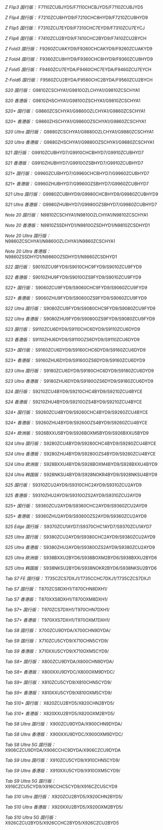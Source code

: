 *Z Flip3 国行版：*
F7110ZCUBJYD5/F7110CHCBJYD5/F7110ZCUBJYD5

*Z Flip4 国行版：*
F7210ZCU8HYD9/F7210CHC8HYD9/F7210ZCU8HYD9

*Z Flip5 国行版：*
F7310ZCU7EYD9/F7310CHC7EYD9/F7310ZCU7EYCJ

*Z Flip6 国行版：*
F7410ZCU2BYD9/F7410CHC2BYD9/F7410ZCU2BYCH

*Z Fold3 国行版：*
F9260ZCUAKYD9/F9260CHCAKYD9/F9260ZCUAKYD9

*Z Fold4 国行版：*
F9360ZCU8HYD9/F9360CHC8HYD9/F9360ZCU8HYD9

*Z Fold5 国行版：*
F9460ZCU7EYDA/F9460CHC7EYDA/F9460ZCU7EYCH

*Z-Fold6 国行版：*
F9560ZCU2BYDA/F9560CHC2BYDA/F9560ZCU2BYCH

*S20 国行版：*
G9810ZCSCHYA1/G9810OZLCHYA1/G9810ZCSCHYA1

*S20 香港版：*
G9810ZHSCHYA1/G9810OZSCHYA1/G9810ZCSCHYA1

*S20+ 国行版：*
G9860ZCSCHYA1/G9860OZLCHYA1/G9860ZCSCHYA1

*S20+ 香港版：*
G9860ZHSCHYA1/G9860OZSCHYA1/G9860ZCSCHYA1

*S20 Ultra 国行版：*
G9880ZCSCHYA1/G9880OZLCHYA1/G9880ZCSCHYA1

*S20 Ultra 香港版：*
G9880ZHSCHYA1/G9880OZSCHYA1/G9880ZCSCHYA1

*S21 国行版：*
G9910ZCUBHYD7/G9910CHCBHYD7/G9910ZCUBHYD7

*S21 香港版：*
G9910ZHUBHYD7/G9910OZSBHYD7/G9910ZCUBHYD7

*S21+ 国行版：*
G9960ZCUBHYD7/G9960CHCBHYD7/G9960ZCUBHYD7

*S21+ 香港版：*
G9960ZHUBHYD7/G9960OZSBHYD7/G9960ZCUBHYD7

*S21 Ultra 国行版：*
G9980ZCUBHYD9/G9980CHCBHYD9/G9980ZCUBHYD9

*S21 Ultra 香港版：*
G9980ZHUBHYD7/G9980OZSBHYD7/G9980ZCUBHYD7

*Note 20 国行版：*
N9810ZCSCHYA1/N9810OZLCHYA1/N9810ZCSCHYA1

*Note 20 香港版：*
N9810ZSSDHYD1/N9810OZSDHYD1/N9810ZCSDHYD1

*Note 20 Ultra 国行版：*
N9860ZCSCHYA1/N9860OZLCHYA1/N9860ZCSCHYA1

*Note 20 Ultra 香港版：*
N9860ZSSDHYD1/N9860OZSDHYD1/N9860ZCSDHYD1

*S22 国行版：*
S9010ZCU9FYD9/S9010CHC9FYD9/S9010ZCU9FYD9

*S22 香港版：*
S9010ZHU9FYD9/S9010OZS9FYD9/S9010ZCU9FYD9

*S22+ 国行版：*
S9060ZCU9FYD9/S9060CHC9FYD9/S9060ZCU9FYD9

*S22+ 香港版：*
S9060ZHU9FYD9/S9060OZS9FYD9/S9060ZCU9FYD9

*S22 Ultra 国行版：*
S9080ZCU9FYD9/S9080CHC9FYD9/S9080ZCU9FYD9

*S22 Ultra 香港版：*
S9080ZHU9FYD9/S9080OZS9FYD9/S9080ZCU9FYD9

*S23 国行版：*
S9110ZCU6DYD9/S9110CHC6DYD9/S9110ZCU6DYD9

*S23 香港版：*
S9110ZHU6DYD9/S9110OZS6DYD9/S9110ZCU6DYD9

*S23+ 国行版：*
S9160ZCU6DYD9/S9160CHC6DYD9/S9160ZCU6DYD9

*S23+ 香港版：*
S9160ZHU6DYD9/S9160OZS6DYD9/S9160ZCU6DYD9

*S23 Ultra 国行版：*
S9180ZCU6DYD9/S9180CHC6DYD9/S9180ZCU6DYD9

*S23 Ultra 香港版：*
S9180ZHU6DYD9/S9180OZS6DYD9/S9180ZCU6DYD9

*S24 国行版：*
S9210ZCU4BYD9/S9210CHC4BYD9/S9210ZCU4BYCE

*S24 香港版：*
S9210ZHU4BYD9/S9210OZS4BYD9/S9210ZCU4BYCE

*S24+ 国行版：*
S9260ZCU4BYD9/S9260CHC4BYD9/S9260ZCU4BYCE

*S24+ 香港版：*
S9260ZHU4BYD9/S9260OZS4BYD9/S9260ZCU4BYCE

*S24+ 欧洲版：*
S926BXXU5BYD9/S926BOXM5BYD9/S926BXXU5BYD9

*S24 Ultra 国行版：*
S9280ZCU4BYD9/S9280CHC4BYD9/S9280ZCU4BYCE

*S24 Ultra 香港版：*
S9280ZHU4BYD9/S9280OZS4BYD9/S9280ZCU4BYCE

*S24 Ultra 欧洲版：*
S928BXXU4BYD9/S928BOXM4BYD9/S928BXXU4BYD9

*S24 Ultra 韩国版：*
S928NKSU4BYD9/S928NOKR4BYD9/S928NKSU4BYD9

*S25 国行版：*
S9310ZCU2AYD9/S9310CHC2AYD9/S9310ZCU2AYD9

*S25 香港版：*
S9310ZHU2AYD9/S9310OZS2AYD9/S9310ZCU2AYD9

*S25+ 国行版：*
S9360ZCU2AYD9/S9360CHC2AYD9/S9360ZCU2AYD9

*S25+ 香港版：*
S9360ZHU2AYD9/S9360OZS2AYD9/S9360ZCU2AYD9

*S25 Edge 国行版：*
S9370ZCU1AYD7/S9370CHC1AYD7/S9370ZCU1AYD7

*S25 Ultra 国行版：*
S9380ZCU2AYD9/S9380CHC2AYD9/S9380ZCU2AYD9

*S25 Ultra 香港版：*
S9380ZHU2AYD9/S9380OZS2AYD9/S9380ZCU2AYD9

*S25 Ultra 欧洲版：*
S938BXXU2BYD6/S938BOXM2BYD6/S938BXXU2BYD6

*S25 Ultra 韩国版：*
S938NKSU2BYD6/S938NOKR2BYD6/S938NKSU2BYD6

*Tab S7 FE 国行版：*
T735CZCS7DXJ1/T735CCHC7DXJ1/T735CZCS7DXJ1

*Tab S7 国行版：*
T870ZCS8DXH1/T870CHN8DXH1/

*Tab S7 香港版：*
T870XXS8DXH1/T870OXM8DXH1/

*Tab S7+ 国行版：*
T970ZCS7DXH1/T970CHN7DXH1/

*Tab S7+ 香港版：*
T970XXS7DXH1/T970OXM7DXH1/

*Tab S8 国行版：*
X700ZCU9DYDA/X700CHN9DYDA/

*Tab S9  国行版：*
X710ZCU5CYD9/X710CHN5CYD9/

*Tab S9  香港版：*
X710XXU5CYD9/X710OXM5CYD9/

*Tab S8+ 国行版：*
X800ZCU9DYDA/X800CHN9DYDA/

*Tab S8+ 香港版：*
X800XXU9DYDC/X800OXM9DYDC/

*Tab S9+ 国行版：*
X810ZCU5CYD9/X810CHN5CYD9/

*Tab S9+ 香港版：*
X810XXU5CYD9/X810OXM5CYD9/

*Tab S10+ 国行版：*
X820ZCU2BYD5/X820CHN2BYD5/

*Tab S10+ 香港版：*
X820XXU2BYD5/X820OXM2BYD5/

*Tab S8 Ultra 国行版：*
X900ZCU9DYDA/X900CHN9DYDA/

*Tab S8 Ultra 香港版：*
X900XXU9DYDC/X900OXM9DYDC/

*Tab S8 Ultra 5G 国行版：*
X906CZCU9DYDA/X906CCHC9DYDA/X906CZCU9DYDA

*Tab S9 Ultra 国行版：*
X910ZCU5CYD9/X910CHN5CYD9/

*Tab S9 Ultra 香港版：*
X910XXU5CYD9/X910OXM5CYD9/

*Tab S9 Ultra 5G 国行版：*
X916CZCU5CYD9/X916CCHC5CYD9/X916CZCU5CYD9

*Tab S10 Ultra 国行版：*
X920ZCU2BYD5/X920CHN2BYD5/

*Tab S10 Ultra 香港版：*
X920XXU2BYD5/X920OXM2BYD5/

*Tab S10 Ultra 5G 国行版：*
X926CZCU2BYD5/X926CCHC2BYD5/X926CZCU2BYD5

